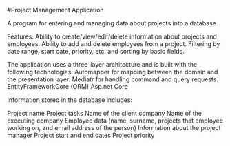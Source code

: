 #Project Management Application

A program for entering and managing data about projects into a database.

Features:
Ability to create/view/edit/delete information about projects and employees.
Ability to add and delete employees from a project.
Filtering by date range, start date, priority, etc. and sorting by basic fields.

The application uses a three-layer architecture and is built with the following technologies:
Automapper for mapping between the domain and the presentation layer.
Mediatr for handling command and query requests.
EntityFrameworkCore (ORM)
Asp.net Core

Information stored in the database includes:

Project name
Project tasks
Name of the client company
Name of the executing company
Employee data (name, surname, projects that employee working on, and email address of the person)
Information about the project manager
Project start and end dates
Project priority
